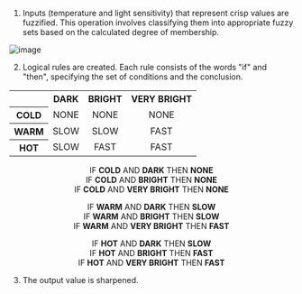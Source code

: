 1.  Inputs (temperature and light sensitivity) that represent crisp values are fuzzified. This operation involves classifying them into appropriate fuzzy sets based on the calculated degree of membership.

![image](https://github.com/gracjanh/FuzzyLogicController/assets/74767350/a6e64077-917b-40e8-89ff-d24988870e92)

2. Logical rules are created. Each rule consists of the words "if" and "then", specifying the set of conditions and the conclusion.

<table align="center">
    <tr>
        <th></th>
        <th align="center">DARK</th>
        <th align="center">BRIGHT</th>
        <th align="center">VERY BRIGHT</th>
    </tr>
    <tr>
        <th align="center">COLD</th>
        <td align="center">NONE</td>
        <td align="center">NONE</td>
        <td align="center">NONE</td>
    </tr>
    <tr>
        <th align="center">WARM</th>
        <td align="center">SLOW</td>
        <td align="center">SLOW</td>
        <td align="center">FAST</td>
    </tr>
    <tr>
        <th align="center">HOT</th>
        <td align="center">SLOW</td>
        <td align="center">FAST</td>
        <td align="center">FAST</td>
    </tr>
</table>

<div align="center">
  
  IF **COLD** AND **DARK** THEN **NONE** <br>
  IF **COLD** AND **BRIGHT** THEN **NONE** <br>
  IF **COLD** AND **VERY BRIGHT** THEN **NONE**
  
  IF **WARM** AND **DARK** THEN **SLOW** <br>
  IF **WARM** AND **BRIGHT** THEN **SLOW** <br>
  IF **WARM** AND **VERY BRIGHT** THEN **FAST**
  
  IF **HOT** AND **DARK** THEN **SLOW** <br>
  IF **HOT** AND **BRIGHT** THEN **FAST** <br>
  IF **HOT** AND **VERY BRIGHT** THEN **FAST**
  
</div>

3. The output value is sharpened.
